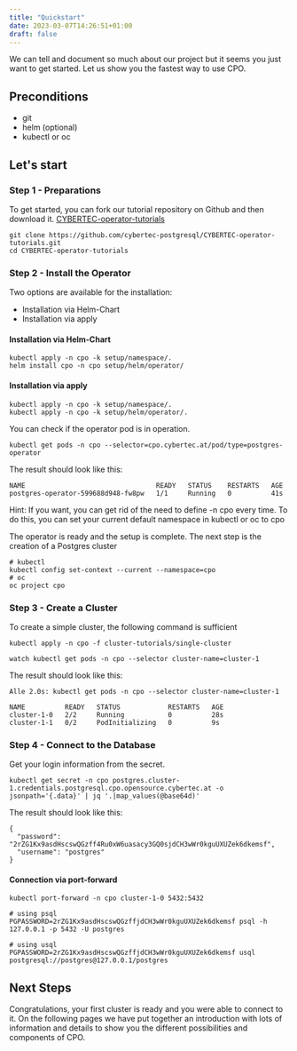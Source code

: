 ```yaml
---
title: "Quickstart"
date: 2023-03-07T14:26:51+01:00
draft: false
---
```

We can tell and document so much about our project but it seems you just want to get started. Let us show you the fastest way to use CPO.

## Preconditions

- git
- helm (optional)
- kubectl or oc

## Let's start

### Step 1 - Preparations
To get started, you can fork our tutorial repository on Github and then download it.
[CYBERTEC-operator-tutorials](https://github.com/cybertec-postgresql/CYBERTEC-operator-tutorials/fork)

```
git clone https://github.com/cybertec-postgresql/CYBERTEC-operator-tutorials.git
cd CYBERTEC-operator-tutorials
```

### Step 2 - Install the Operator
Two options are available for the installation: 
- Installation via Helm-Chart
- Installation via apply

#### Installation via Helm-Chart
```
kubectl apply -n cpo -k setup/namespace/.
helm install cpo -n cpo setup/helm/operator/
```

#### Installation via apply
```
kubectl apply -n cpo -k setup/namespace/.
kubectl apply -n cpo -k setup/helm/operator/.
```

You can check if the operator pod is in operation.
```
kubectl get pods -n cpo --selector=cpo.cybertec.at/pod/type=postgres-operator
```
The result should look like this:
```
NAME                                 READY   STATUS    RESTARTS   AGE
postgres-operator-599688d948-fw8pw   1/1     Running   0          41s
```

Hint: If you want, you can get rid of the need to define -n cpo every time. 
To do this, you can set your current default namespace in kubectl or oc to cpo

The operator is ready and the setup is complete. The next step is the creation of a Postgres cluster
```
# kubectl
kubectl config set-context --current --namespace=cpo
# oc
oc project cpo 
```

### Step 3 - Create a Cluster
To create a simple cluster, the following command is sufficient
```
kubectl apply -n cpo -f cluster-tutorials/single-cluster
```

```
watch kubectl get pods -n cpo --selector cluster-name=cluster-1
```
The result should look like this:
```
Alle 2.0s: kubectl get pods -n cpo --selector cluster-name=cluster-1                                                                                                            

NAME          READY   STATUS            RESTARTS   AGE
cluster-1-0   2/2     Running           0          28s
cluster-1-1   0/2     PodInitializing   0          9s
```

### Step 4 - Connect to the Database
Get your login information from the secret.
```
kubectl get secret -n cpo postgres.cluster-1.credentials.postgresql.cpo.opensource.cybertec.at -o jsonpath='{.data}' | jq '.|map_values(@base64d)'
```
The result should look like this:
```
{
  "password": "2rZG1Kx9asdHscswQGzff4Ru0xW6uasacy3GQ0sjdCH3wWr0kguUXUZek6dkemsf",
  "username": "postgres"
}
```
#### Connection via port-forward

```
kubectl port-forward -n cpo cluster-1-0 5432:5432
```

```
# using psql
PGPASSWORD=2rZG1Kx9asdHscswQGzffjdCH3wWr0kguUXUZek6dkemsf psql -h 127.0.0.1 -p 5432 -U postgres

# using usql
PGPASSWORD=2rZG1Kx9asdHscswQGzffjdCH3wWr0kguUXUZek6dkemsf usql postgresql://postgres@127.0.0.1/postgres
```

## Next Steps
Congratulations, your first cluster is ready and you were able to connect to it. On the following pages we have put together an introduction with lots of information and details to show you the different possibilities and components of CPO. 